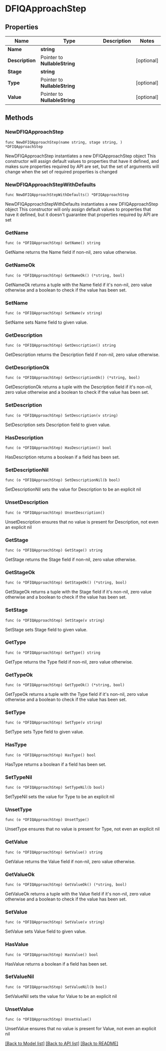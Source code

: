 # DFIQApproachStep

## Properties

Name | Type | Description | Notes
------------ | ------------- | ------------- | -------------
**Name** | **string** |  | 
**Description** | Pointer to **NullableString** |  | [optional] 
**Stage** | **string** |  | 
**Type** | Pointer to **NullableString** |  | [optional] 
**Value** | Pointer to **NullableString** |  | [optional] 

## Methods

### NewDFIQApproachStep

`func NewDFIQApproachStep(name string, stage string, ) *DFIQApproachStep`

NewDFIQApproachStep instantiates a new DFIQApproachStep object
This constructor will assign default values to properties that have it defined,
and makes sure properties required by API are set, but the set of arguments
will change when the set of required properties is changed

### NewDFIQApproachStepWithDefaults

`func NewDFIQApproachStepWithDefaults() *DFIQApproachStep`

NewDFIQApproachStepWithDefaults instantiates a new DFIQApproachStep object
This constructor will only assign default values to properties that have it defined,
but it doesn't guarantee that properties required by API are set

### GetName

`func (o *DFIQApproachStep) GetName() string`

GetName returns the Name field if non-nil, zero value otherwise.

### GetNameOk

`func (o *DFIQApproachStep) GetNameOk() (*string, bool)`

GetNameOk returns a tuple with the Name field if it's non-nil, zero value otherwise
and a boolean to check if the value has been set.

### SetName

`func (o *DFIQApproachStep) SetName(v string)`

SetName sets Name field to given value.


### GetDescription

`func (o *DFIQApproachStep) GetDescription() string`

GetDescription returns the Description field if non-nil, zero value otherwise.

### GetDescriptionOk

`func (o *DFIQApproachStep) GetDescriptionOk() (*string, bool)`

GetDescriptionOk returns a tuple with the Description field if it's non-nil, zero value otherwise
and a boolean to check if the value has been set.

### SetDescription

`func (o *DFIQApproachStep) SetDescription(v string)`

SetDescription sets Description field to given value.

### HasDescription

`func (o *DFIQApproachStep) HasDescription() bool`

HasDescription returns a boolean if a field has been set.

### SetDescriptionNil

`func (o *DFIQApproachStep) SetDescriptionNil(b bool)`

 SetDescriptionNil sets the value for Description to be an explicit nil

### UnsetDescription
`func (o *DFIQApproachStep) UnsetDescription()`

UnsetDescription ensures that no value is present for Description, not even an explicit nil
### GetStage

`func (o *DFIQApproachStep) GetStage() string`

GetStage returns the Stage field if non-nil, zero value otherwise.

### GetStageOk

`func (o *DFIQApproachStep) GetStageOk() (*string, bool)`

GetStageOk returns a tuple with the Stage field if it's non-nil, zero value otherwise
and a boolean to check if the value has been set.

### SetStage

`func (o *DFIQApproachStep) SetStage(v string)`

SetStage sets Stage field to given value.


### GetType

`func (o *DFIQApproachStep) GetType() string`

GetType returns the Type field if non-nil, zero value otherwise.

### GetTypeOk

`func (o *DFIQApproachStep) GetTypeOk() (*string, bool)`

GetTypeOk returns a tuple with the Type field if it's non-nil, zero value otherwise
and a boolean to check if the value has been set.

### SetType

`func (o *DFIQApproachStep) SetType(v string)`

SetType sets Type field to given value.

### HasType

`func (o *DFIQApproachStep) HasType() bool`

HasType returns a boolean if a field has been set.

### SetTypeNil

`func (o *DFIQApproachStep) SetTypeNil(b bool)`

 SetTypeNil sets the value for Type to be an explicit nil

### UnsetType
`func (o *DFIQApproachStep) UnsetType()`

UnsetType ensures that no value is present for Type, not even an explicit nil
### GetValue

`func (o *DFIQApproachStep) GetValue() string`

GetValue returns the Value field if non-nil, zero value otherwise.

### GetValueOk

`func (o *DFIQApproachStep) GetValueOk() (*string, bool)`

GetValueOk returns a tuple with the Value field if it's non-nil, zero value otherwise
and a boolean to check if the value has been set.

### SetValue

`func (o *DFIQApproachStep) SetValue(v string)`

SetValue sets Value field to given value.

### HasValue

`func (o *DFIQApproachStep) HasValue() bool`

HasValue returns a boolean if a field has been set.

### SetValueNil

`func (o *DFIQApproachStep) SetValueNil(b bool)`

 SetValueNil sets the value for Value to be an explicit nil

### UnsetValue
`func (o *DFIQApproachStep) UnsetValue()`

UnsetValue ensures that no value is present for Value, not even an explicit nil

[[Back to Model list]](../README.md#documentation-for-models) [[Back to API list]](../README.md#documentation-for-api-endpoints) [[Back to README]](../README.md)


